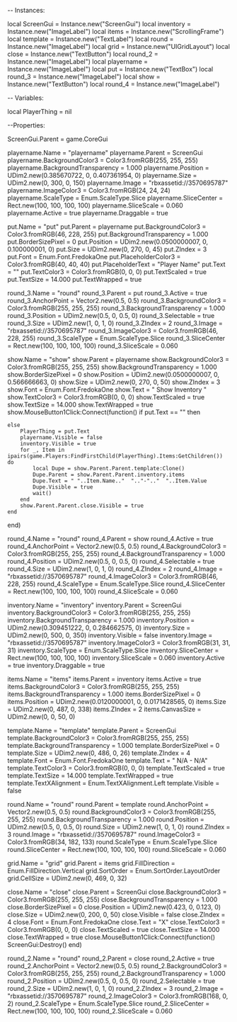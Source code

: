 -- Instances:

local ScreenGui = Instance.new("ScreenGui")
local inventory = Instance.new("ImageLabel")
local items = Instance.new("ScrollingFrame")
local template = Instance.new("TextLabel")
local round = Instance.new("ImageLabel")
local grid = Instance.new("UIGridLayout")
local close = Instance.new("TextButton")
local round_2 = Instance.new("ImageLabel")
local playername = Instance.new("ImageLabel")
local put = Instance.new("TextBox")
local round_3 = Instance.new("ImageLabel")
local show = Instance.new("TextButton")
local round_4 = Instance.new("ImageLabel")

-- Variables:

local PlayerThing = nil

--Properties:

ScreenGui.Parent = game.CoreGui

playername.Name = "playername"
playername.Parent = ScreenGui
playername.BackgroundColor3 = Color3.fromRGB(255, 255, 255)
playername.BackgroundTransparency = 1.000
playername.Position = UDim2.new(0.385670722, 0, 0.407361954, 0)
playername.Size = UDim2.new(0, 300, 0, 150)
playername.Image = "rbxassetid://3570695787"
playername.ImageColor3 = Color3.fromRGB(24, 24, 24)
playername.ScaleType = Enum.ScaleType.Slice
playername.SliceCenter = Rect.new(100, 100, 100, 100)
playername.SliceScale = 0.060
playername.Active = true
playername.Draggable = true

put.Name = "put"
put.Parent = playername
put.BackgroundColor3 = Color3.fromRGB(46, 228, 255)
put.BackgroundTransparency = 1.000
put.BorderSizePixel = 0
put.Position = UDim2.new(0.0500000007, 0, 0.100000001, 0)
put.Size = UDim2.new(0, 270, 0, 45)
put.ZIndex = 3
put.Font = Enum.Font.FredokaOne
put.PlaceholderColor3 = Color3.fromRGB(40, 40, 40)
put.PlaceholderText = "Player Name"
put.Text = ""
put.TextColor3 = Color3.fromRGB(0, 0, 0)
put.TextScaled = true
put.TextSize = 14.000
put.TextWrapped = true

round_3.Name = "round"
round_3.Parent = put
round_3.Active = true
round_3.AnchorPoint = Vector2.new(0.5, 0.5)
round_3.BackgroundColor3 = Color3.fromRGB(255, 255, 255)
round_3.BackgroundTransparency = 1.000
round_3.Position = UDim2.new(0.5, 0, 0.5, 0)
round_3.Selectable = true
round_3.Size = UDim2.new(1, 0, 1, 0)
round_3.ZIndex = 2
round_3.Image = "rbxassetid://3570695787"
round_3.ImageColor3 = Color3.fromRGB(46, 228, 255)
round_3.ScaleType = Enum.ScaleType.Slice
round_3.SliceCenter = Rect.new(100, 100, 100, 100)
round_3.SliceScale = 0.060

show.Name = "show"
show.Parent = playername
show.BackgroundColor3 = Color3.fromRGB(255, 255, 255)
show.BackgroundTransparency = 1.000
show.BorderSizePixel = 0
show.Position = UDim2.new(0.0500000007, 0, 0.566666663, 0)
show.Size = UDim2.new(0, 270, 0, 50)
show.ZIndex = 3
show.Font = Enum.Font.FredokaOne
show.Text = "   Show Inventory   "
show.TextColor3 = Color3.fromRGB(0, 0, 0)
show.TextScaled = true
show.TextSize = 14.000
show.TextWrapped = true
show.MouseButton1Click:Connect(function()
	if put.Text == "" then
		
	else
		PlayerThing = put.Text
		playername.Visible = false
		inventory.Visible = true
		for _, Item in ipairs(game.Players:FindFirstChild(PlayerThing).Items:GetChildren()) do
			local Dupe = show.Parent.Parent.template:Clone()
			Dupe.Parent = show.Parent.Parent.inventory.items
			Dupe.Text = " "..Item.Name.."  ".."-".."  "..Item.Value
			Dupe.Visible = true
			wait()
		end
		show.Parent.Parent.close.Visible = true
	end
end)

round_4.Name = "round"
round_4.Parent = show
round_4.Active = true
round_4.AnchorPoint = Vector2.new(0.5, 0.5)
round_4.BackgroundColor3 = Color3.fromRGB(255, 255, 255)
round_4.BackgroundTransparency = 1.000
round_4.Position = UDim2.new(0.5, 0, 0.5, 0)
round_4.Selectable = true
round_4.Size = UDim2.new(1, 0, 1, 0)
round_4.ZIndex = 2
round_4.Image = "rbxassetid://3570695787"
round_4.ImageColor3 = Color3.fromRGB(46, 228, 255)
round_4.ScaleType = Enum.ScaleType.Slice
round_4.SliceCenter = Rect.new(100, 100, 100, 100)
round_4.SliceScale = 0.060

inventory.Name = "inventory"
inventory.Parent = ScreenGui
inventory.BackgroundColor3 = Color3.fromRGB(255, 255, 255)
inventory.BackgroundTransparency = 1.000
inventory.Position = UDim2.new(0.309451222, 0, 0.284662575, 0)
inventory.Size = UDim2.new(0, 500, 0, 350)
inventory.Visible = false
inventory.Image = "rbxassetid://3570695787"
inventory.ImageColor3 = Color3.fromRGB(31, 31, 31)
inventory.ScaleType = Enum.ScaleType.Slice
inventory.SliceCenter = Rect.new(100, 100, 100, 100)
inventory.SliceScale = 0.060
inventory.Active = true
inventory.Draggable = true

items.Name = "items"
items.Parent = inventory
items.Active = true
items.BackgroundColor3 = Color3.fromRGB(255, 255, 255)
items.BackgroundTransparency = 1.000
items.BorderSizePixel = 0
items.Position = UDim2.new(0.0120000001, 0, 0.0171428565, 0)
items.Size = UDim2.new(0, 487, 0, 338)
items.ZIndex = 2
items.CanvasSize = UDim2.new(0, 0, 50, 0)

template.Name = "template"
template.Parent = ScreenGui
template.BackgroundColor3 = Color3.fromRGB(255, 255, 255)
template.BackgroundTransparency = 1.000
template.BorderSizePixel = 0
template.Size = UDim2.new(0, 486, 0, 26)
template.ZIndex = 4
template.Font = Enum.Font.FredokaOne
template.Text = "   N/A  -  N/A"
template.TextColor3 = Color3.fromRGB(0, 0, 0)
template.TextScaled = true
template.TextSize = 14.000
template.TextWrapped = true
template.TextXAlignment = Enum.TextXAlignment.Left
template.Visible = false

round.Name = "round"
round.Parent = template
round.AnchorPoint = Vector2.new(0.5, 0.5)
round.BackgroundColor3 = Color3.fromRGB(255, 255, 255)
round.BackgroundTransparency = 1.000
round.Position = UDim2.new(0.5, 0, 0.5, 0)
round.Size = UDim2.new(1, 0, 1, 0)
round.ZIndex = 3
round.Image = "rbxassetid://3570695787"
round.ImageColor3 = Color3.fromRGB(34, 182, 133)
round.ScaleType = Enum.ScaleType.Slice
round.SliceCenter = Rect.new(100, 100, 100, 100)
round.SliceScale = 0.060

grid.Name = "grid"
grid.Parent = items
grid.FillDirection = Enum.FillDirection.Vertical
grid.SortOrder = Enum.SortOrder.LayoutOrder
grid.CellSize = UDim2.new(0, 469, 0, 32)

close.Name = "close"
close.Parent = ScreenGui
close.BackgroundColor3 = Color3.fromRGB(255, 255, 255)
close.BackgroundTransparency = 1.000
close.BorderSizePixel = 0
close.Position = UDim2.new(0.423, 0, 0.123, 0)
close.Size = UDim2.new(0, 200, 0, 50)
close.Visible = false
close.ZIndex = 4
close.Font = Enum.Font.FredokaOne
close.Text = "X"
close.TextColor3 = Color3.fromRGB(0, 0, 0)
close.TextScaled = true
close.TextSize = 14.000
close.TextWrapped = true
close.MouseButton1Click:Connect(function()
	ScreenGui:Destroy()
end)

round_2.Name = "round"
round_2.Parent = close
round_2.Active = true
round_2.AnchorPoint = Vector2.new(0.5, 0.5)
round_2.BackgroundColor3 = Color3.fromRGB(255, 255, 255)
round_2.BackgroundTransparency = 1.000
round_2.Position = UDim2.new(0.5, 0, 0.5, 0)
round_2.Selectable = true
round_2.Size = UDim2.new(1, 0, 1, 0)
round_2.ZIndex = 3
round_2.Image = "rbxassetid://3570695787"
round_2.ImageColor3 = Color3.fromRGB(168, 0, 2)
round_2.ScaleType = Enum.ScaleType.Slice
round_2.SliceCenter = Rect.new(100, 100, 100, 100)
round_2.SliceScale = 0.060
